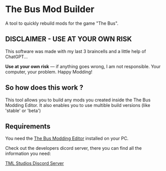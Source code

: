# The Bus Mod Builder

A tool to quickly rebuild mods for the game "The Bus".


## DISCLAIMER - USE AT YOUR OWN RISK

This software was made with my last 3 braincells and a little help of ChatGPT...

**Use at your own risk** — if anything goes wrong, I am not responsible. Your computer, your problem. Happy Modding!


## So how does this work ?

This tool allows you to build any mods you created inside the The Bus Modding Editor. It also enables you to use multible build versions (like 'stable' or 'beta')


## Requirements

You need the [The Bus Modding Editor](https://store.epicgames.com/de/p/the-bus-modding-editor) installed on your PC.

Check out the developers dicord server, there you can find all the information you need:

[TML Studios Discord Server](https://discord.gg/tml-studios-224563159631921152)



